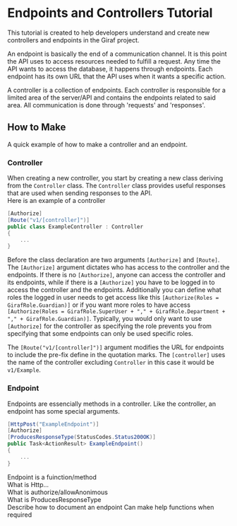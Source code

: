 # Endpoints and Controllers Tutorial
This tutorial is created to help developers understand and create new controllers and endpoints in the Giraf project.

An endpoint is basically the end of a communication channel.
It is this point the API uses to access resources needed to fulfill a request.
Any time the API wants to access the database, it happens through endpoints.
Each endpoint has its own URL that the API uses when it wants a specific action. 

A controller is a collection of endpoints.
Each controller is responsible for a limited area of the server/API and contains the endpoints related to said area.
All communication is done through 'requests' and 'responses'.

## How to Make
A quick example of how to make a controller and an endpoint. 

### Controller
When creating a new controller, you start by creating a new class deriving from the `Controller` class.
The `Controller` class provides useful responses that are used when sending responses to the API.\
Here is an example of a controller
```C# 
[Authorize]
[Route("v1/[controller]")]
public class ExampleController : Controller
{
    ...
}
```
Before the class declaration are two arguments `[Authorize]` and `[Route]`.
The `[Authorize]` argument dictates who has access to the controller and the endpoints. 
If there is no `[Authorize]`, anyone can access the controller and its endpoints, while if there is a `[Authorize]` you have to be logged in to access the controller and the endpoints. 
Additionally you can define what roles the logged in user needs to get access like this `[Authorize(Roles = GirafRole.Guardian)]` or if you want more roles to have access `[Authorize(Roles = GirafRole.SuperUser + "," + GirafRole.Department + "," + GirafRole.Guardian)]`.
Typically, you would only want to use `[Authorize]` for the controller as specifying the role prevents you from specifying that some endpoints can only be used specific roles.

The `[Route("v1/[controller]")]` argument modifies the URL for endpoints to include the pre-fix define in the quotation marks.
The `[controller]` uses the name of the controller excluding `Controller` in this case it would be `v1/Example`.

### Endpoint
Endpoints are essencially methods in a controller. 
Like the controller, an endpoint has some special arguments. 

```C#
[HttpPost("ExampleEndpoint")]
[Authorize]
[ProducesResponseType(StatusCodes.Status200OK)]
public Task<ActionResult> ExampleEndpoint()
{
    ...
}
```



Endpoint is a fuinction/method  
What is Http...  
What is authorize/allowAnonimous  
What is ProducesResponseType  
Describe how to document an endpoint
Can make help functions when required  
